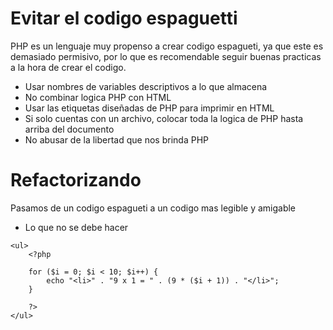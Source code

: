 # Evitar el codigo espaguetti

PHP es un lenguaje muy propenso a crear codigo espagueti, ya que este es demasiado permisivo, por lo que es recomendable seguir buenas practicas a la hora de crear el codigo.

- Usar nombres de variables descriptivos a lo que almacena
- No combinar logica PHP con HTML
- Usar las etiquetas diseñadas de PHP para imprimir en HTML
- Si solo cuentas con un archivo, colocar toda la logica de PHP hasta arriba del documento
- No abusar de la libertad que nos brinda PHP

# Refactorizando

Pasamos de un codigo espagueti a un codigo mas legible y amigable

- Lo que no se debe hacer

```
<ul>
    <?php

    for ($i = 0; $i < 10; $i++) {
        echo "<li>" . "9 x 1 = " . (9 * ($i + 1)) . "</li>";
    }

    ?> 
</ul>
```